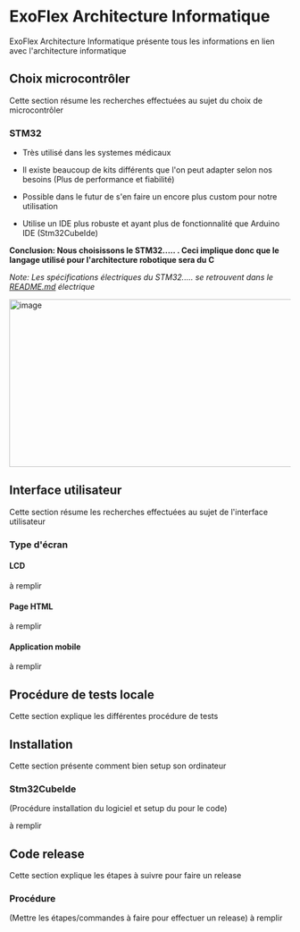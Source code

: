 # ExoFlex Architecture Informatique

ExoFlex Architecture Informatique présente tous les informations en lien avec l'architecture informatique

## Choix microcontrôler

Cette section résume les recherches effectuées au sujet du choix de microcontrôler

### STM32

- Très utilisé dans les systemes médicaux

- Il existe beaucoup de kits différents que l'on peut adapter selon nos besoins (Plus de performance et fiabilité)

- Possible dans le futur de s'en faire un encore plus custom pour notre utilisation

- Utilise un IDE plus robuste et ayant plus de fonctionnalité que Arduino IDE (Stm32CubeIde)

**Conclusion: Nous choisissons le STM32..... . Ceci implique donc que le langage utilisé pour l'architecture robotique sera du C**

_Note: Les spécifications électriques du STM32..... se retrouvent dans le [README.md](https://github.com/ExoFlex-Inc/ExoFlex/blob/main/ExoFlex_%C3%89lectrique/README.md) électrique_

<img src="https://botland.store/img/art/inne/19373_4.jpg" alt="image" width="533" height="300"/>

## Interface utilisateur

Cette section résume les recherches effectuées au sujet de l'interface utilisateur

### Type d'écran

#### LCD

à remplir

#### Page HTML

à remplir

#### Application mobile

à remplir

## Procédure de tests locale

Cette section explique les différentes procédure de tests

## Installation

Cette section présente comment bien setup son ordinateur

### Stm32CubeIde

(Procédure installation du logiciel et setup du pour le code)

à remplir

## Code release

Cette section explique les étapes à suivre pour faire un release

### Procédure

(Mettre les étapes/commandes à faire pour effectuer un release)
à remplir

